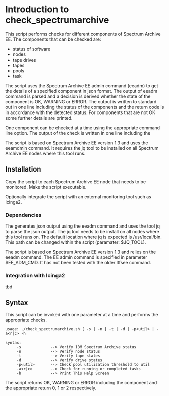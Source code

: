 # Introduction to check_spectrumarchive
This script performs checks for different components of Spectrum Archive EE. The components that can be checked are:
- status of software
- nodes
- tape drives
- tapes
- pools
- task

The script uses the Spectrum Archive EE admin command (eeadm) to get the details of a specified component in json format. The output of eeadm command is parsed and a decision is derived whether the state of the component is OK, WARNING or ERROR. The output is written to standard out in one line including the status of the components and the return code is in accordance with the detected status. For components that are not OK some further details are printed. 

One component can be checked at a time using the appropriate command line option. The output of the check is written in one line including the 

The script is based on Spectrum Archive EE version 1.3 and uses the eeamdmin command. It requires the jq tool to be installed on all Spectrum Archive EE nodes where this tool runs. 


## Installation
Copy the script to each Spectrum Archive EE node that needs to be monitored. Make the script executable. 

Optionally integrate the script with an external monitoring tool such as Icinga2. 


### Dependencies
The generates json output using the eeadm command and uses the tool jq to parse the json output. The jq tool needs to be install on all nodes where this tool runs on. The default location where jq is expected is /usr/local/bin. This path can be changed within the script (paramater: $JQ_TOOL).

The script is based on Spectrum Archive EE version 1.3 and relies on the eeadm command. The EE admin command is specified in parameter $EE_ADM_CMD. It has not been tested with the older ltfsee command. 


### Integration with Icinga2
tbd


## Syntax
This script can be invoked with one parameter at a time and performs the appropriate checks. 

	usage: ./check_spectrumarchive.sh [ -s | -n | -t | -d | -p<util> | -a<r|c> -h
	
	syntax:
         -s             --> Verify IBM Spectrum Archive status
         -n             --> Verify node status
         -t             --> Verify tape states
         -d             --> Verify drive states
         -p<util>       --> Check pool utilization threshold to util
         -a<r|c>        --> Check for running or completed tasks
         -h             --> Print This Help Screen

The script returns OK, WARNING or ERROR including the component and the appropriate return 0, 1 or 2 respectively. 